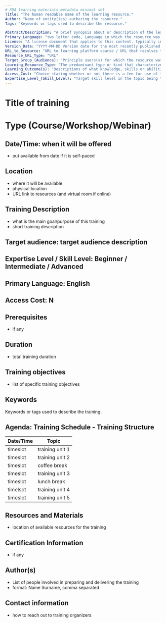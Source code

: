 ```yaml
---
# RDA learning materials metadata minimal set
Title: "The human readable name of the learning resource."
Author: "Name of entity(ies) authoring the resource."
Tags: "Keywords or tags used to describe the resource."

Abstract/Description: "A brief synopsis about or description of the learning resource."
Primary_Language: "two letter code, Language in which the resource was originally published or made available."
License: "A license document that applies to this content, typically indicated by URL"
Version_Date: "YYYY-MM-DD Version date for the most recently published or broadcast resource."
URL_to_Resource: "URL to learning platform course / URL that resolves to the learning resource or to a "landing page" for the resource that contains important contextual information including the direct resolvable link to the resource, if applicable. Should be a PID, if possible."
Resource_URL_Type: "URL"
Target_Group_(Audience): "Principle users(s) for which the resource was designed."
Learning_Resource_Type: "The predominant type or kind that characterizes the learning resource."
Learning_Outcome(s): "Descriptions of what knowledge, skills or abilities students should acquire on completion of the resource."
Access_Cost: "Choice stating whether or not there is a fee for use of the resource (CV = Y/N/Maybe with recommendation that further explanation of “Maybe” goes in the Description field"
Expertise_Level_(Skill_Level): "Target skill level in the topic being taught; example values include: beginner, intermediate, advanced"
---
```


# Title of training 
# Type (Course/Workshop/Webinar)

## Date/Time: when it will be offered
- put available from date if it is self-paced

## Location
- where it will be available
- physical location
- URL link to  resources (and virtual room if online)

## Training Description
- what is the main goal/purpose of this training
- short training description

## Target audience: target audience description

## Expertise Level / Skill Level: Beginner / Intermediate / Advanced

## Primary Language: English

## Access Cost: N

## Prerequisites
- if any

## Duration
- total training duration

## Training objectives
- list of specific training objectives

## Keywords
Keywords or tags used to describe the training.

## Agenda: Training Schedule - Training Structure
| Date/Time | Topic             |
|-----------|-------------------|
| timeslot  | training unit 1   |
| timeslot  | training unit 2   |
| timeslot  | coffee break      |
| timeslot  | training unit 3   |
| timeslot  | lunch break       |
| timelsot  | training unit 4   |
| timeslot  | training unit 5   |

## Resources and Materials
- location of available resources for the training

## Certification Information
- if any

## Author(s)
- List of people involved in preparing and delivering the training
- format: Name Surname, comma separated

## Contact information
- how to reach out to training organizers